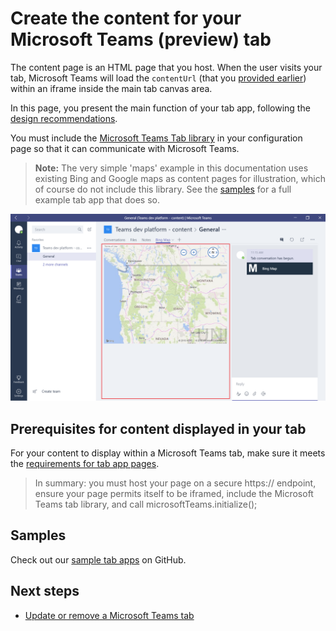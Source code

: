 ﻿# Create the content for your Microsoft Teams (preview) tab

The content page is an HTML page that you host.  When the user visits your tab, Microsoft Teams will load the `contentUrl` (that you [provided earlier](createconfigpage.md)) within an iframe inside the main tab canvas area.

In this page, you present the main function of your tab app, following the [design recommendations](design.md).

You must include the [Microsoft Teams Tab library](jslibrary.md) in your configuration page so that it can communicate with Microsoft Teams.

>**Note:** The very simple 'maps' example in this documentation uses existing Bing and Google maps as content pages for illustration, which of course do not include this library.  See the [samples](samples.md) for a full example tab app that does so.  

!["Tab with iframed content highlighted."](images/tab_content.png)

## Prerequisites for content displayed in your tab

For your content to display within a Microsoft Teams tab, make sure it meets the [requirements for tab app pages](prerequisites.md).

>In summary: you must host your page on a secure https:// endpoint, ensure your page permits itself to be iframed, include the Microsoft Teams tab library, and call microsoftTeams.initialize();

## Samples

Check out our [sample tab apps](samples.md) on GitHub.

## Next steps

* [Update or remove a Microsoft Teams tab](updateremove.md)

